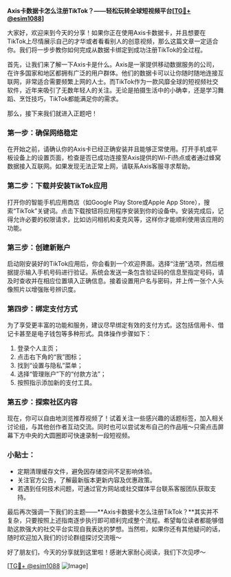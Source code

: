 **Axis卡数据卡怎么注册TikTok？——轻松玩转全球短视频平台[[TG💪+ @esim1088](https://t.me/s/esim1088)]**

大家好，欢迎来到今天的分享！如果你正在使用Axis卡数据卡，并且想要在TikTok上尽情展示自己的才华或者看看别人的创意视频，那么这篇文章一定适合你。我们将一步步教你如何完成从数据卡绑定到成功注册TikTok的全过程。

首先，让我们来了解一下Axis卡是什么。Axis是一家提供移动数据服务的公司，在许多国家和地区都拥有广泛的用户群体。他们的数据卡可以让你随时随地连接互联网，非常适合需要频繁上网的人士。而TikTok作为一款风靡全球的短视频社交软件，近年来吸引了无数年轻人的关注。无论是拍摄生活中的小确幸，还是学习舞蹈、烹饪技巧，TikTok都能满足你的需求。

那么，接下来我们就进入正题吧！

### 第一步：确保网络稳定

在开始之前，请确认你的Axis卡已经正确安装并且能够正常使用。打开手机或平板设备上的设置页面，检查是否已成功连接至Axis提供的Wi-Fi热点或者通过蜂窝数据接入互联网。如果发现无法正常上网，请联系Axis客服寻求帮助。

### 第二步：下载并安装TikTok应用

打开你的智能手机应用商店（如Google Play Store或Apple App Store），搜索“TikTok”关键词。点击下载按钮将应用程序安装到你的设备中。安装完成后，记得允许必要的权限请求，比如访问相机和麦克风等，这样你才能顺利使用该应用的功能。

### 第三步：创建新账户

启动刚安装好的TikTok应用后，你会看到一个欢迎界面。选择“注册”选项，然后根据提示输入手机号码进行验证。系统会发送一条包含验证码的信息至指定号码，请及时查收并在相应位置填入正确信息。接着设置用户名与密码，并上传一张个人头像照片以增强账号辨识度。

### 第四步：绑定支付方式

为了享受更丰富的功能和服务，建议尽早绑定有效的支付方式。这包括信用卡、借记卡甚至是电子钱包等多种形式。具体操作步骤如下：
1. 登录个人主页；
2. 点击右下角的“我”图标；
3. 找到“设置与隐私”菜单；
4. 选择“管理账户”下的“付款方法”；
5. 按照指示添加新的支付工具。

### 第五步：探索社区内容

现在，你可以自由地浏览推荐视频了！试着关注一些感兴趣的话题标签，加入相关讨论组，与其他创作者互动交流。同时也可以尝试发布自己的作品哦～只需点击屏幕下方中央的大圆圈即可快速录制一段短视频。

### 小贴士：

- 定期清理缓存文件，避免因存储空间不足影响体验。
- 关注官方公告，了解最新版本更新内容及优惠政策。
- 若遇到任何技术问题，可通过官方网站或社交媒体平台联系客服团队获取支持。

最后再次强调一下我们的主题——**Axis卡数据卡怎么注册TikTok？**其实并不复杂，只要按照上述指南逐步执行即可顺利完成整个流程。希望每位读者都能够借助这款强大的社交平台实现自我表达的梦想。当然啦，如果你还有其他疑问的话，随时欢迎加入我们的讨论群组探讨交流哦～

好了朋友们，今天的分享就到这里啦！感谢大家耐心阅读，我们下次见啰～

[[TG💪+ @esim1088](https://t.me/s/esim1088) ![Image](https://i.postimg.cc/4NQfJmqS/Snipaste-2025-05-13-00-14-12.png)]